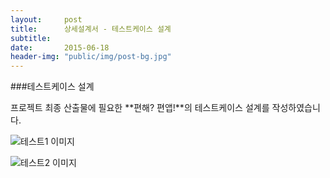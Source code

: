 ```yaml
---
layout:     post
title:      상세설계서 - 테스트케이스 설계
subtitle:   
date:       2015-06-18
header-img: "public/img/post-bg.jpg"
---
```


###테스트케이스 설계  

프로젝트 최종 산출물에 필요한 **편해? 편앱!**의 테스트케이스 설계를 작성하였습니다.  

![테스트1 이미지](/Softcone/public/img/0618tastcase.jpg)  

![테스트2 이미지](/Softcone/public/img/0618tastcase2.png)  

